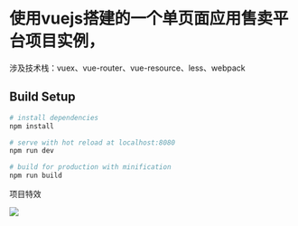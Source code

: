 # 使用vuejs搭建的一个单页面应用售卖平台项目实例，
涉及技术栈：vuex、vue-router、vue-resource、less、webpack 


## Build Setup

``` bash
# install dependencies
npm install

# serve with hot reload at localhost:8080
npm run dev

# build for production with minification
npm run build
```
项目特效

![](https://i.ooxx.ooo/2017/10/11/104a8a2c0c43d33924eef60f0ddfc521.gif)


